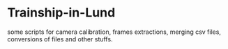 # Trainship-in-Lund
some scripts for camera calibration, frames extractions, merging csv files, conversions of files and other stuffs.
